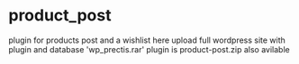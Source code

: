 # product_post
plugin for products post and a wishlist
here upload full wordpress site with plugin and database 'wp_prectis.rar'
plugin is product-post.zip also avilable
